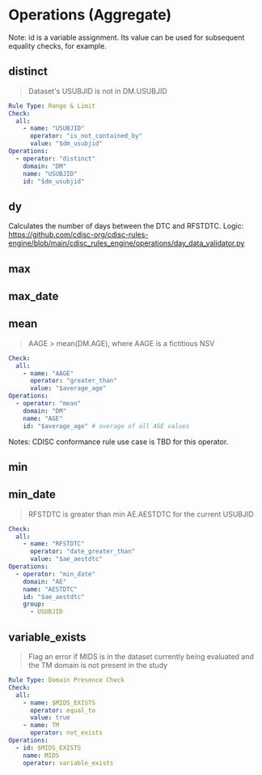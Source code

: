 # Operations (Aggregate)

Note: id is a variable assignment. Its value can be used for subsequent equality checks, for example.

## distinct

> Dataset's USUBJID is not in DM.USUBJID

```yaml
Rule Type: Range & Limit
Check:
  all:
    - name: "USUBJID"
      operator: "is_not_contained_by"
      value: "$dm_usubjid"
Operations:
  - operator: "distinct"
    domain: "DM"
    name: "USUBJID"
    id: "$dm_usubjid"
```

## dy

Calculates the number of days between the DTC and RFSTDTC. Logic: https://github.com/cdisc-org/cdisc-rules-engine/blob/main/cdisc_rules_engine/operations/day_data_validator.py

## max

## max_date

## mean

> AAGE > mean(DM.AGE), where AAGE is a fictitious NSV

```yaml
Check:
  all:
    - name: "AAGE"
      operator: "greater_than"
      value: "$average_age"
Operations:
  - operator: "mean"
    domain: "DM"
    name: "AGE"
    id: "$average_age" # average of all AGE values
```

Notes: CDISC conformance rule use case is TBD for this operator.

## min

## min_date

> RFSTDTC is greater than min AE.AESTDTC for the current USUBJID

```yaml
Check:
  all:
    - name: "RFSTDTC"
      operator: "date_greater_than"
      value: "$ae_aestdtc"
Operations:
  - operator: "min_date"
    domain: "AE"
    name: "AESTDTC"
    id: "$ae_aestdtc"
    group:
      - USUBJID
```

## variable_exists

> Flag an error if MIDS is in the dataset currently being evaluated and the TM domain is not present in the study

```yaml
Rule Type: Domain Presence Check
Check:
  all:
    - name: $MIDS_EXISTS
      operator: equal_to
      value: true
    - name: TM
      operator: not_exists
Operations:
  - id: $MIDS_EXISTS
    name: MIDS
    operator: variable_exists
```
